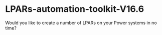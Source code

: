 # LPARs-automation-toolkit-V16.6
Would you like to create a number of LPARs on your Power systems in no time?
